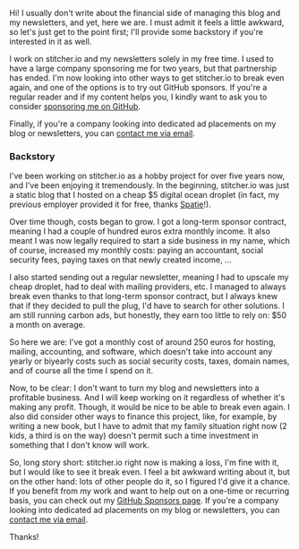 Hi! I usually don't write about the financial side of managing this blog and my newsletters, and yet, here we are. I must admit it feels a little awkward, so let's just get to the point first; I'll provide some backstory if you're interested in it as well.

I work on stitcher.io and my newsletters solely in my free time. I used to have a large company sponsoring me for two years, but that partnership has ended. I'm now looking into other ways to get stitcher.io to break even again, and one of the options is to try out GitHub sponsors. If you're a regular reader and if my content helps you, I kindly want to ask you to consider [sponsoring me on GitHub](https://github.com/sponsors/brendt/).

Finally, if you're a company looking into dedicated ad placements on my blog or newsletters, you can [contact me via email](mailto:brendt@stitcher.io).

### Backstory

I've been working on stitcher.io as a hobby project for over five years now, and I've been enjoying it tremendously. In the beginning, stitcher.io was just a static blog that I hosted on a cheap $5 digital ocean droplet (in fact, my previous employer provided it for free, thanks [Spatie](https://spatie.be/)!).

Over time though, costs began to grow. I got a long-term sponsor contract, meaning I had a couple of hundred euros extra monthly income. It also meant I was now legally required to start a side business in my name, which of course, increased my monthly costs: paying an accountant, social security fees, paying taxes on that newly created income, …

I also started sending out a regular newsletter, meaning I had to upscale my cheap droplet, had to deal with mailing providers, etc. I managed to always break even thanks to that long-term sponsor contract, but I always knew that if they decided to pull the plug, I'd have to search for other solutions. I am still running carbon ads, but honestly, they earn too little to rely on: $50 a month on average.

So here we are: I've got a monthly cost of around 250 euros for hosting, mailing, accounting, and software, which doesn't take into account any yearly or biyearly costs such as social security costs, taxes, domain names, and of course all the time I spend on it.

Now, to be clear: I don't want to turn my blog and newsletters into a profitable business. And I will keep working on it regardless of whether it's making any profit. Though, it would be nice to be able to break even again. I also did consider other ways to finance this project, like, for example, by writing a new book, but I have to admit that my family situation right now (2 kids, a third is on the way) doesn't permit such a time investment in something that I don't know will work.

So, long story short: stitcher.io right now is making a loss, I'm fine with it, but I would like to see it break even. I feel a bit awkward writing about it, but on the other hand: lots of other people do it, so I figured I'd give it a chance. If you benefit from my work and want to help out on a one-time or recurring basis, you can check out my [GitHub Sponsors page](https://aggregate.stitcher.io/links/27b1f2b4-2cde-4e8f-8857-491bd3bccee4). If you're a company looking into dedicated ad placements on my blog or newsletters, you can [contact me via email](mailto:brendt@stitcher.io).

Thanks!
